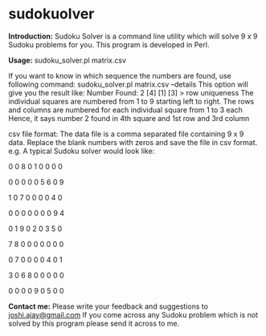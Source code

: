 # sudokuolver
**Introduction:**
Sudoku Solver is a command line utility which will solve 9 x 9 Sudoku problems for you.
This program is developed in Perl.

**Usage:**
sudoku_solver.pl matrix.csv

If you want to know in which sequence the numbers are found, use following command:
sudoku_solver.pl matrix.csv –details
This option will give you the result like:
Number Found: 2 [4] [1] [3] > row uniqueness
The individual squares are numbered from 1 to 9 starting left to right. The rows and columns are numbered for each individual square from 1 to 3 each
Hence, it says number 2 found in 4th square and 1st row and 3rd column

csv file format:
The data file is a comma separated file containing 9 x 9 data.
Replace the blank numbers with zeros and save the file in csv format.
e.g. A typical Sudoku solver would look like:

0	0	8	0	1	0	0	0	0

0	0	0	0	0	5	6	0	9

1	0	7	0	0	0	0	4	0

0	0	0	0	0	0	0	9	4

0	1	9	0	2	0	3	5	0

7	8	0	0	0	0	0	0	0

0	7	0	0	0	0	4	0	1

3	0	6	8	0	0	0	0	0

0	0	0	0	9	0	5	0	0



**Contact me:**
Please write your feedback and suggestions to joshi.ajay@gmail.com
If you come across any Sudoku problem which is not solved by this program please send it across to me.

